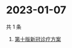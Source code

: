 # 2023-01-07

共 1 条

<!-- BEGIN -->
<!-- 最后更新时间 Sat Jan 07 2023 01:07:41 GMT+0800 (China Standard Time) -->

1. [第十版新冠诊疗方案](https://www.zhihu.com/search?q=第十版新冠诊疗方案)

<!-- END -->
